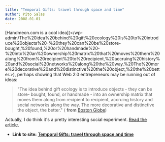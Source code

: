 ```yaml
---
title: "Temporal Gifts: travel through space and time"
author: Pito Salas
date: 2008-01-01
---
```




[Handmeon.com is a cool idea](</wp-
admin/The%20idea%20behind%20gift%20ecology%20is%20to%20introduce%20objects%20-%20they%20can%20be%20store-
bought,%20found,%20or%20handmade%20-%20into%20an%20ownership%20matrix%20that%20moves%20them%20along%20from%20recipient%20to%20recipient,%20accruing%20history%20and%20social%20networks%20along%20the%20way.%20The%20more%20decorative%20and%20distinctive%20the%20object,%20the%20better.>),
perhaps showing that Web 2.0 entrepreneurs may be running out of ideas:

> "The idea behind gift ecology is to introduce objects - they can be store-
> bought, found, or handmade - into an ownership matrix that moves them along
> from recipient to recipient, accruing history and social networks along the
> way. The more decorative and distinctive the object, the better." ( **from**
> [Boston
> Globe](<http://www.boston.com/lifestyle/articles/2007/12/26/giving_gifts_that_take_on_a_life_of_their_own/>))

Actually, I do think it's a pretty interesting social experiment. [Read the
article.](<http://www.boston.com/lifestyle/articles/2007/12/26/giving_gifts_that_take_on_a_life_of_their_own/>)


* **Link to site:** **[Temporal Gifts: travel through space and time](None)**
